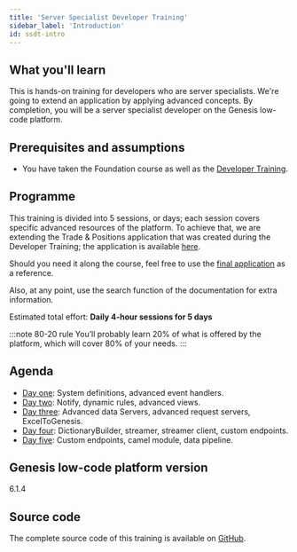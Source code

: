 ```yaml
---
title: 'Server Specialist Developer Training'
sidebar_label: 'Introduction'
id: ssdt-intro
---
```


## What you'll learn​

This is hands-on training for developers who are server specialists. We're going to extend an application by applying advanced concepts. By completion, you will be a server specialist developer on the Genesis low-code platform.

## Prerequisites and assumptions

- You have taken the Foundation course as well as the [Developer Training](/getting-started/developer-training/training-intro/).


## Programme

This training is divided into 5 sessions, or days; each session covers specific advanced resources of the platform. To achieve that, we are extending the  Trade & Positions application that was created during the Developer Training; the application is available [here](https://github.com/genesiscommunitysuccess/devtraining-gama).

Should you need it along the course, feel free to use the [final application](https://github.com/genesiscommunitysuccess/devtraining-gama-server-spc) as a reference.

Also, at any point, use the search function of the documentation for extra information.

Estimated total effort: <b>Daily 4-hour sessions for 5 days</b>

:::note 80-20 rule
You’ll probably learn 20% of what is offered ​by the platform​, which will cover 80% of your needs.
:::

## Agenda

- [Day one](/getting-started/server_training/01_ssdt-day1/): System definitions, advanced event handlers.
- [Day two](/getting-started/server_training/01_ssdt-day2/): Notify, dynamic rules, advanced views.
- [Day three](/getting-started/server_training/03_ssdt-day3/): Advanced data Servers, advanced request servers, ExcelToGenesis.
- [Day four](/getting-started/server_training/04_ssdt-day4/): DictionaryBuilder, streamer, streamer client, custom endpoints.
- [Day five](/getting-started/server_training/05_ssdt-day5/): Custom endpoints, camel module, data pipeline​.

## Genesis low-code platform version
6.1.4

## Source code
The complete source code of this training is available 
on [GitHub](https://github.com/genesiscommunitysuccess/devtraining-gama-server-spc).